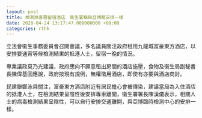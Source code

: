 ```yaml
---
layout: post
title: 檢測旅客需留宿酒店　衞生署稱與亞博館安排一樣
date: 2020-04-24 13:17:47.000000000 +08:00
categories: rthk
---
```


立法會衞生事務委員會召開會議，多名議員關注政府租用九龍城富豪東方酒店，以安排要通宵等候檢測結果的抵港人士，留宿一晚的情況。

專業議政莫乃光建議，政府應向不願意租出房間的酒店施壓，食物及衞生局副秘書長陳偉基回應說，政府按現有規例，無權徵用酒店，即使有亦要與酒店商討。

民建聯鄭泳舜關注，富豪東方酒店附近有居民擔心會被傳染，建議當局為入住酒店的抵港人士，在檢測結果呈陰性後安排專車離開，衞生署署長陳漢儀表示，相關人士的病毒檢測結果呈陰性，可以自行安排交通離開，與亞博臨時檢測中心的安排一樣。
